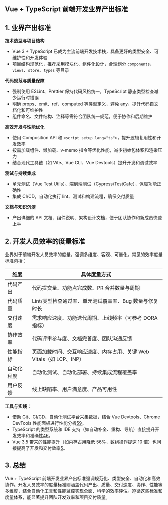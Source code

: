 ## Vue + TypeScript 前端开发业界产出标准

## 1. 业界产出标准

**技术选型与项目结构**

* Vue 3 + TypeScript 已成为主流前端开发技术栈，具备更好的类型安全、可维护性和开发体验
* 项目结构规范化，推荐采用模块化、组件化设计，合理划分 `components`、`views`、`store`、`types` 等目录

**代码规范与质量保障**

* 强制使用 ESLint、Prettier 保持代码风格统一，TypeScript 静态类型检查减少运行时错误
* 明确 props、emit、ref、computed 等类型定义，避免 any，提升代码自文档化和可维护性
* 组件命名、文件结构、注释等需符合团队统一规范，便于协作和后期维护

**高效开发与性能优化**

* 使用 Composition API 和 `<script setup lang="ts">`，提升逻辑复用性和开发效率
* 按需加载组件、懒加载、v-memo 指令等优化性能，减少初始包体积和渲染压力
* 结合现代工具链（如 Vite、Vue CLI、Vue Devtools）提升开发和调试效率

**测试与持续集成**

* 单元测试（Vue Test Utils）、端到端测试（Cypress/TestCafe），保障功能正确性
* 集成 CI/CD，自动化执行 lint、测试和构建流程，确保交付质量

**文档与知识沉淀**

* 产出详细的 API 文档、组件说明、架构设计文档，便于团队协作和新成员快速上手

## 2. 开发人员效率的度量标准

业界对于前端开发人员效率的度量，强调多维度、客观、可量化。常见的效率度量标准包括：

| 维度       | 具体度量方式                                                         |
| ---------- | -------------------------------------------------------------------- |
| 代码产出   | 代码提交量、功能点完成数、PR 合并数量与周期                          |
| 代码质量   | Lint/类型检查通过率、单元测试覆盖率、Bug 数量与修复时长              |
| 交付速度   | 需求响应速度、功能迭代周期、上线频率（可参考 DORA 指标）             |
| 协作效率   | 代码评审参与度、文档完善度、团队沟通反馈                             |
| 性能指标   | 页面加载时间、交互响应速度、内存占用、关键 Web Vitals（如 LCP、INP） |
| 自动化程度 | 自动化测试、自动化部署、持续集成流程覆盖率                           |
| 用户反馈   | 线上缺陷率、用户满意度、产品可用性                                   |

**工具与实践：**

* 借助 Git、CI/CD、自动化测试平台采集数据，结合 Vue Devtools、Chrome DevTools 性能面板进行性能分析[5](https://www.monterail.com/blog/vue-3-5-release-enhancements-for-large-scale-applications)[9](https://vuejs.org/guide/best-practices/performance)。
* TypeScript 的类型系统和 IDE 支持（如自动补全、重构、导航）直接提升开发效率和准确性[4](https://appmaster.io/zh/blog/lei-xing-jiao-ben-de-you-shi-wang-luo-kai-fa)[6](https://cn.vuejs.org/guide/typescript/overview)。
* Vue 3.5 带来的性能提升（如内存占用降低 56%，数组操作提速 10 倍）也间接提高了开发和交付效率[5](https://www.monterail.com/blog/vue-3-5-release-enhancements-for-large-scale-applications)。

## 3. 总结

Vue + TypeScript 前端开发业界产出标准强调规范化、类型安全、自动化和高效协作。开发人员效率的度量标准则涵盖代码产出、质量、交付速度、协作、性能等多维度，结合自动化工具和性能监控实现全面、科学的效率评估。遵循这些标准和度量体系，能显著提升团队开发效率和项目交付质量。

